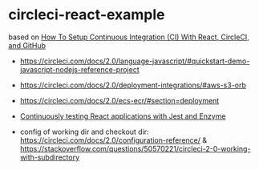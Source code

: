 # circleci-react-example

based on [How To Setup Continuous Integration (CI) With React, CircleCI, and GitHub](https://medium.com/better-programming/how-to-setup-continuous-integration-ci-with-react-circleci-and-github-e0efd5040b03)

- <https://circleci.com/docs/2.0/language-javascript/#quickstart-demo-javascript-nodejs-reference-project>
- <https://circleci.com/docs/2.0/deployment-integrations/#aws-s3-orb>
- <https://circleci.com/docs/2.0/ecs-ecr/#section=deployment>

- [Continuously testing React applications with Jest and Enzyme](https://circleci.com/blog/automate-releases-from-pipelines-using-infrastructure-as-code/)
- config of working dir and checkout dir: <https://circleci.com/docs/2.0/configuration-reference/> & <https://stackoverflow.com/questions/50570221/circleci-2-0-working-with-subdirectory>